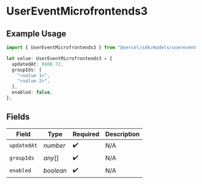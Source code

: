# UserEventMicrofrontends3

## Example Usage

```typescript
import { UserEventMicrofrontends3 } from "@vercel/sdk/models/userevent.js";

let value: UserEventMicrofrontends3 = {
  updatedAt: 6600.72,
  groupIds: [
    "<value 1>",
    "<value 2>",
  ],
  enabled: false,
};
```

## Fields

| Field              | Type               | Required           | Description        |
| ------------------ | ------------------ | ------------------ | ------------------ |
| `updatedAt`        | *number*           | :heavy_check_mark: | N/A                |
| `groupIds`         | *any*[]            | :heavy_check_mark: | N/A                |
| `enabled`          | *boolean*          | :heavy_check_mark: | N/A                |